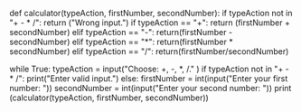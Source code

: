 def calculator(typeAction, firstNumber, secondNumber):
    if typeAction not in "+ - * /":
        return ("Wrong input.")
    if typeAction == "+":
        return (firstNumber + secondNumber)
    elif typeAction == "-":
        return(firstNumber - secondNumber)
    elif typeAction == "*":
        return(firstNumber * secondNumber)
    elif typeAction == "/":
        return(firstNumber/secondNumber)

while True: 
    typeAction = input("Choose: +, -, *, /." )
    if typeAction not in "+ - * /":
        print("Enter valid input.")
    else:
        firstNumber = int(input("Enter your first number: "))
        secondNumber = int(input("Enter your second number: "))
        print (calculator(typeAction, firstNumber, secondNumber))
